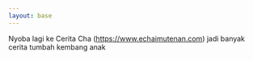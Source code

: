 ```yaml
---
layout: base
---
```

Nyoba lagi ke Cerita Cha (https://www.echaimutenan.com) jadi banyak cerita tumbah kembang anak
